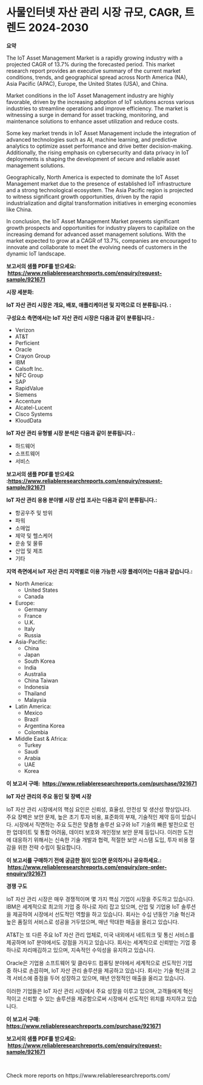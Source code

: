 <p><h1>사물인터넷 자산 관리 시장 규모, CAGR, 트렌드 2024-2030</h1></p><p><strong>요약</strong></p>
<p><p>The IoT Asset Management Market is a rapidly growing industry with a projected CAGR of 13.7% during the forecasted period. This market research report provides an executive summary of the current market conditions, trends, and geographical spread across North America (NA), Asia Pacific (APAC), Europe, the United States (USA), and China.</p><p>Market conditions in the IoT Asset Management industry are highly favorable, driven by the increasing adoption of IoT solutions across various industries to streamline operations and improve efficiency. The market is witnessing a surge in demand for asset tracking, monitoring, and maintenance solutions to enhance asset utilization and reduce costs.</p><p>Some key market trends in IoT Asset Management include the integration of advanced technologies such as AI, machine learning, and predictive analytics to optimize asset performance and drive better decision-making. Additionally, the rising emphasis on cybersecurity and data privacy in IoT deployments is shaping the development of secure and reliable asset management solutions.</p><p>Geographically, North America is expected to dominate the IoT Asset Management market due to the presence of established IoT infrastructure and a strong technological ecosystem. The Asia Pacific region is projected to witness significant growth opportunities, driven by the rapid industrialization and digital transformation initiatives in emerging economies like China.</p><p>In conclusion, the IoT Asset Management Market presents significant growth prospects and opportunities for industry players to capitalize on the increasing demand for advanced asset management solutions. With the market expected to grow at a CAGR of 13.7%, companies are encouraged to innovate and collaborate to meet the evolving needs of customers in the dynamic IoT landscape.</p></p>
<p><strong>보고서의 샘플 PDF를 받으세요: &nbsp;<a href="https://www.reliableresearchreports.com/enquiry/request-sample/921671">https://www.reliableresearchreports.com/enquiry/request-sample/921671</a></strong></p>
<p><strong>시장 세분화:</strong></p>
<p><strong> IoT 자산 관리 시장은 개요, 배포, 애플리케이션 및 지역으로 더 분류됩니다. :</strong></p>
<p><strong>구성요소 측면에서는 IoT 자산 관리 시장은 다음과 같이 분류됩니다.:</strong></p>
<p><ul><li>Verizon</li><li>AT&T</li><li>Perficient</li><li>Oracle</li><li>Crayon Group</li><li>IBM</li><li>Calsoft Inc.</li><li>NFC Group</li><li>SAP</li><li>RapidValue</li><li>Siemens</li><li>Accenture</li><li>Alcatel-Lucent</li><li>Cisco Systems</li><li>KloudData</li></ul></p>
<p><strong> IoT 자산 관리 유형별 시장 분석은 다음과 같이 분류됩니다.:</strong></p>
<p><ul><li>하드웨어</li><li>소프트웨어</li><li>서비스</li></ul></p>
<p><strong>보고서의 샘플 PDF를 받으세요 :<a href="https://www.reliableresearchreports.com/enquiry/request-sample/921671">https://www.reliableresearchreports.com/enquiry/request-sample/921671</a></strong></p>
<p><strong> IoT 자산 관리 응용 분야별 시장 산업 조사는 다음과 같이 분류됩니다.:</strong></p>
<p><ul><li>항공우주 및 방위</li><li>파워</li><li>소매업</li><li>제약 및 헬스케어</li><li>운송 및 물류</li><li>산업 및 제조</li><li>기타</li></ul></p>
<p><strong>지역 측면에서 IoT 자산 관리 지역별로 이용 가능한 시장 플레이어는 다음과 같습니다.:</strong></p>
<p><ul>
    <li>
        North America:
        <ul>
            <li>United States</li>
            <li>Canada</li>
        </ul>
    </li>
    <li>
        Europe:
        <ul>
            <li>Germany</li>
            <li>France</li>
            <li>U.K.</li>
            <li>Italy</li>
            <li>Russia</li>
        </ul>
    </li>
    <li>
        Asia-Pacific:
        <ul>
            <li>China</li>
            <li>Japan</li>
            <li>South Korea</li>
            <li>India</li>
            <li>Australia</li>
            <li>China Taiwan</li>
            <li>Indonesia</li>
            <li>Thailand</li>
            <li>Malaysia</li>
        </ul>
    </li>
    <li>
        Latin America:
        <ul>
            <li>Mexico</li>
            <li>Brazil</li>
            <li>Argentina Korea</li>
            <li>Colombia</li>
        </ul>
    </li>
    <li>
        Middle East & Africa:
        <ul>
            <li>Turkey</li>
            <li>Saudi</li>
            <li>Arabia</li>
            <li>UAE</li>
            <li>Korea</li>
        </ul>
    </li>
    </ul></p>
<p><strong>이 보고서 구매: &nbsp;<a href="https://www.reliableresearchreports.com/purchase/921671">https://www.reliableresearchreports.com/purchase/921671</a></strong></p>
<p><strong>IoT 자산 관리의 주요 동인 및 장벽 시장</strong></p>
<p><p>IoT 자산 관리 시장에서의 핵심 요인은 신뢰성, 효율성, 안전성 및 생산성 향상입니다. 주요 장벽은 보안 문제, 높은 초기 투자 비용, 표준화의 부재, 기술적인 제약 등이 있습니다. 시장에서 직면하는 주요 도전은 맞춤형 솔루션 요구와 IoT 기술의 빠른 발전으로 인한 업데이트 및 통합 어려움, 데이터 보호와 개인정보 보안 문제 등입니다. 이러한 도전에 대응하기 위해서는 신속한 기술 개발과 협력, 적절한 보안 시스템 도입, 투자 비용 절감을 위한 전략 수립이 필요합니다.</p></p>
<p><strong>이 보고서를 구매하기 전에 궁금한 점이 있으면 문의하거나 공유하세요.: &nbsp;<a href="https://www.reliableresearchreports.com/enquiry/pre-order-enquiry/921671">https://www.reliableresearchreports.com/enquiry/pre-order-enquiry/921671</a></strong></p>
<p><strong>경쟁 구도</strong></p>
<p><p>IoT 자산 관리 시장은 매우 경쟁적이며 몇 가지 핵심 기업이 시장을 주도하고 있습니다. IBM은 세계적으로 최고의 기업 중 하나로 자리 잡고 있으며, 산업 및 기업용 IoT 솔루션을 제공하여 시장에서 선도적인 역할을 하고 있습니다. 회사는 수십 년동안 기술 혁신과 높은 품질의 서비스로 성공을 거두었으며, 매년 막대한 매출을 올리고 있습니다.</p><p>AT&T는 또 다른 주요 IoT 자산 관리 업체로, 미국 내외에서 네트워크 및 통신 서비스를 제공하며 IoT 분야에서도 강점을 가지고 있습니다. 회사는 세계적으로 신뢰받는 기업 중 하나로 자리매김하고 있으며, 지속적인 수익성을 유지하고 있습니다.</p><p>Oracle은 기업용 소프트웨어 및 클라우드 컴퓨팅 분야에서 세계적으로 선도적인 기업 중 하나로 손꼽히며, IoT 자산 관리 솔루션을 제공하고 있습니다. 회사는 기술 혁신과 고객 서비스에 중점을 두어 성장하고 있으며, 매년 안정적인 매출을 올리고 있습니다.</p><p>이러한 기업들은 IoT 자산 관리 시장에서 주요 성장을 이루고 있으며, 고객들에게 혁신적이고 신뢰할 수 있는 솔루션을 제공함으로써 시장에서 선도적인 위치를 차지하고 있습니다.</p></p>
<p><strong>이 보고서 구매: &nbsp; <a href="https://www.reliableresearchreports.com/purchase/921671">https://www.reliableresearchreports.com/purchase/921671</a></strong></p>
<p><strong>보고서의 샘플 PDF를 받으세요: &nbsp;<a href="https://www.reliableresearchreports.com/enquiry/request-sample/921671">https://www.reliableresearchreports.com/enquiry/request-sample/921671</a></strong><strong></strong></p>
<p>&nbsp;</p>
<p>Check more reports on https://www.reliableresearchreports.com/</p>